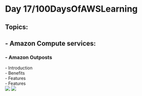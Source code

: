 <h1> Day 17/100DaysOfAWSLearning </h1>
<h2> Topics: </h2>

 <h2>  - Amazon Compute services: </h2>

<h3> - Amazon Outposts </h3>
          - Introduction <br>
          - Benefits <br>
          - Features <br>
          - Features <br>

<img src = "https://github.com/thetechgirlgita/100-days-of-aws-learning/blob/master/Images/Day17/17_1.jpg?raw=true">
<img src = "https://github.com/thetechgirlgita/100-days-of-aws-learning/blob/master/Images/Day17/17_2.jpg?raw=true">
